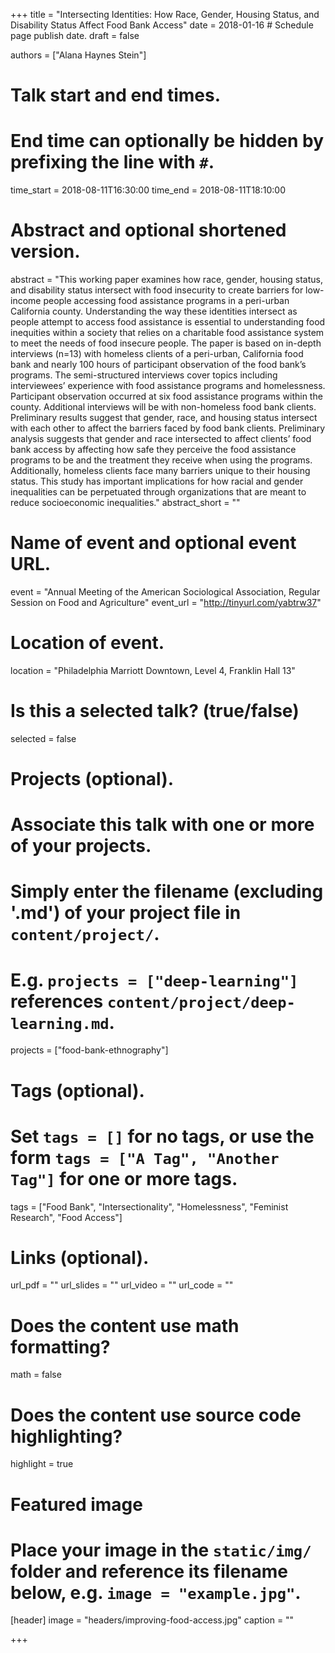 +++
title = "Intersecting Identities: How Race, Gender, Housing Status, and Disability Status Affect Food Bank Access"
date = 2018-01-16  # Schedule page publish date.
draft = false

authors = ["Alana Haynes Stein"]

# Talk start and end times.
#   End time can optionally be hidden by prefixing the line with `#`.
time_start = 2018-08-11T16:30:00
time_end = 2018-08-11T18:10:00

# Abstract and optional shortened version.
abstract = "This working paper examines how race, gender, housing status, and disability status intersect with food insecurity to create barriers for low-income people accessing food assistance programs in a peri-urban California county. Understanding the way these identities intersect as people attempt to access food assistance is essential to understanding food inequities within a society that relies on a charitable food assistance system to meet the needs of food insecure people. The paper is based on in-depth interviews (n=13) with homeless clients of a peri-urban, California food bank and nearly 100 hours of participant observation of the food bank’s programs. The semi-structured interviews cover topics including interviewees’ experience with food assistance programs and homelessness. Participant observation occurred at six food assistance programs within the county. Additional interviews will be with non-homeless food bank clients. Preliminary results suggest that gender, race, and housing status intersect with each other to affect the barriers faced by food bank clients. Preliminary analysis suggests that gender and race intersected to affect clients’ food bank access by affecting how safe they perceive the food assistance programs to be and the treatment they receive when using the programs. Additionally, homeless clients face many barriers unique to their housing status. This study has important implications for how racial and gender inequalities can be perpetuated through organizations that are meant to reduce socioeconomic inequalities."
abstract_short = ""

# Name of event and optional event URL.
event = "Annual Meeting of the American Sociological Association, Regular Session on Food and Agriculture"
event_url = "http://tinyurl.com/yabtrw37"

# Location of event.
location = "Philadelphia Marriott Downtown, Level 4, Franklin Hall 13"

# Is this a selected talk? (true/false)
selected = false

# Projects (optional).
#   Associate this talk with one or more of your projects.
#   Simply enter the filename (excluding '.md') of your project file in `content/project/`.
#   E.g. `projects = ["deep-learning"]` references `content/project/deep-learning.md`.
projects = ["food-bank-ethnography"]

# Tags (optional).
#   Set `tags = []` for no tags, or use the form `tags = ["A Tag", "Another Tag"]` for one or more tags.
tags = ["Food Bank", "Intersectionality", "Homelessness", "Feminist Research", "Food Access"]

# Links (optional).
url_pdf = ""
url_slides = ""
url_video = ""
url_code = ""

# Does the content use math formatting?
math = false

# Does the content use source code highlighting?
highlight = true

# Featured image
# Place your image in the `static/img/` folder and reference its filename below, e.g. `image = "example.jpg"`.
[header]
image = "headers/improving-food-access.jpg"
caption = ""

+++
